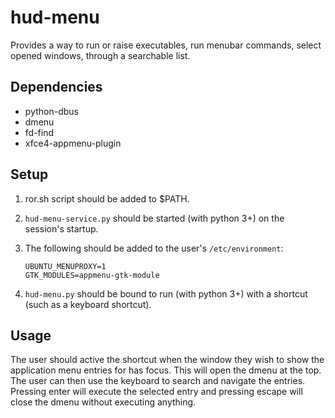 # hud-menu

Provides a way to run or raise executables, run menubar commands, select opened windows, through a searchable list.


## Dependencies
* python-dbus
* dmenu
* fd-find
* xfce4-appmenu-plugin
 

## Setup
1. ror.sh script should be added to $PATH.
2. ```hud-menu-service.py``` should be started (with python 3+) on the session's startup.
3. The following should be added to the user's ```/etc/environment```: 

    ```
    UBUNTU_MENUPROXY=1
    GTK_MODULES=appmenu-gtk-module

   ```
    
4. ```hud-menu.py``` should be bound to run (with python 3+) with a shortcut (such as a keyboard shortcut). 

## Usage
The user should active the shortcut when the window they wish to show the application menu entries for has focus.  This will open the dmenu at the top.
The user can then use the keyboard to search and navigate the entries.
Pressing enter will execute the selected entry and pressing escape will close the dmenu without executing anything.
